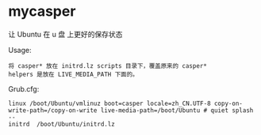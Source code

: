 mycasper
========

让 Ubuntu 在 u 盘 上更好的保存状态

Usage:

    将 casper* 放在 initrd.lz scripts 目录下，覆盖原来的 casper*
    helpers 是放在 LIVE_MEDIA_PATH 下面的。

Grub.cfg:

    linux /boot/Ubuntu/vmlinuz boot=casper locale=zh_CN.UTF-8 copy-on-write-path=/copy-on-write live-media-path=/boot/Ubuntu # quiet splash --
    initrd  /boot/Ubuntu/initrd.lz
